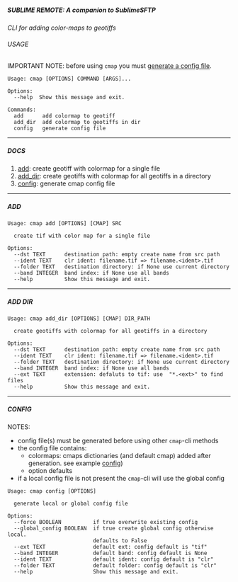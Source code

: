 ##### SUBLIME REMOTE: A companion to SublimeSFTP

_CLI for adding color-maps to geotiffs_

###### USAGE

IMPORTANT NOTE: before using `cmap` you must [generate a config file](#config). 

```
Usage: cmap [OPTIONS] COMMAND [ARGS]...

Options:
  --help  Show this message and exit.

Commands:
  add      add colormap to geotiff
  add_dir  add colormap to geotiffs in dir
  config   generate config file
```

---

##### DOCS

1. [add](#add): create geotiff with colormap for a single file
2. [add_dir](#add_dir): create geotiffs with colormap for all geotiffs in a directory
3. [config](#config): generate cmap config file 

---

<a name='add'></a>

##### ADD

```
Usage: cmap add [OPTIONS] [CMAP] SRC

  create tif with color map for a single file

Options:
  --dst TEXT      destination path: empty create name from src path
  --ident TEXT    clr ident: filename.tif => filename.<ident>.tif
  --folder TEXT   destination directory: if None use current directory
  --band INTEGER  band index: if None use all bands
  --help          Show this message and exit.
```


---

<a name='add_dir'></a>

##### ADD DIR

```
Usage: cmap add_dir [OPTIONS] [CMAP] DIR_PATH

  create geotiffs with colormap for all geotiffs in a directory

Options:
  --dst TEXT      destination path: empty create name from src path
  --ident TEXT    clr ident: filename.tif => filename.<ident>.tif
  --folder TEXT   destination directory: if None use current directory
  --band INTEGER  band index: if None use all bands
  --ext TEXT      extension: defaluts to tif: use  "*.<ext>" to find files
  --help          Show this message and exit.
```

---

<a name='config'></a>

##### CONFIG

NOTES:

* config file(s) must be generated before using other `cmap`-cli methods
* the config file contains:
  - colormaps: cmaps dictionaries (and default cmap) added after generation. see example [config](https://github.com/brookisme/cmap/blob/master/example.cmap.config.yaml))
  - option defaults
* if a local config file is not present the `cmap`-cli will use the global config

```
Usage: cmap config [OPTIONS]

  generate local or global config file

Options:
  --force BOOLEAN          if true overwrite existing config
  --global_config BOOLEAN  if true create global config otherwise local.
                           defaults to False
  --ext TEXT               default ext: config default is "tif"
  --band INTEGER           default band: config default is None
  --ident TEXT             default ident: config default is "clr"
  --folder TEXT            default folder: config default is "clr"
  --help                   Show this message and exit.
```


